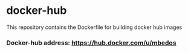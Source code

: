 # docker-hub
This repository contains the Dockerfile for building docker hub images

### Docker-hub address: https://hub.docker.com/u/mbedos
